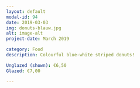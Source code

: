 ```yaml
---
layout: default
modal-id: 94
date: 2019-03-03
img: donuts-blauw.jpg
alt: image-alt
project-date: March 2019

category: Food
description: Colourful blue-white striped donuts!

Unglazed (shown): €6,50
Glazed: €7,00

---
```

